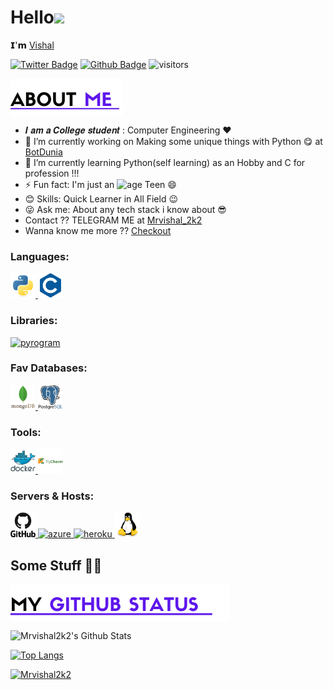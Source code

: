# Hello<img src="https://media.giphy.com/media/12oufCB0MyZ1Go/giphy.gif" width="50">

𝗜'𝗺 [Vishal](https://github.com/Mrvishal2k2)

[![Twitter Badge](https://img.shields.io/badge/-Twitter-1da1f2?style=flat-square&labelColor=1da1f2&logo=twitter&logoColor=white)](https://twitter.com/MrVishal_2k2/)
[![Github Badge](https://img.shields.io/badge/-Github-232323?style=flat-square&logo=Github&logoColor=white)](https://github.com/Mrvishal2k2)
![visitors](https://visitor-badge.laobi.icu/badge?page_id=Mrvishal2k2)


<img align="center" src="./assets/about.png?raw=true"/>

- 𝑰 𝒂𝒎 𝒂 𝑪𝒐𝒍𝒍𝒆𝒈𝒆 𝒔𝒕𝒖𝒅𝒆𝒏𝒕 : Computer Engineering ❤
- 🔭 I’m currently working on Making some unique things with Python 😋 at [BotDunia](https://t.me/BotDunia)
- 🌱 I’m currently learning Python(self learning) as an Hobby and C for profession !!!
- ⚡ Fun fact: I'm just an ![age](https://img.shields.io/badge/age-19-blue) Teen 😄
- 😊 Skills: Quick Learner in All Field 😉
- 😜 Ask me: About any tech stack i know about 😎
- Contact ?? TELEGRAM ME at [Mrvishal_2k2](https://t.me/Mrvishal_2k2)
- Wanna know me more ?? [Checkout](https://t.me/AboutMrVishaL)


<h3 align="left">Languages:</h3>
<p align="left"> <a href="https://www.python.org" target="_blank"> <img src="https://raw.githubusercontent.com/devicons/devicon/master/icons/python/python-original.svg" alt="python" width="40" height="40"/> </a> <a href="http://www.open-std.org/jtc1/sc22/wg14/" target="_blank"> <img src="https://raw.githubusercontent.com/devicons/devicon/master/icons/c/c-plain.svg" alt="C" width="40" height="40"/> </a> </p>

<h3 align="left">Libraries:</h3>
<p align="left"> <a href="https://github.com/pyrogram/pyrogram" target="_blank"> <img src="https://raw.githubusercontent.com/pyrogram/logos/fe16a72cae833fcabf1f79ca0b33cee6af2f3bc3/logos/pyrogram.svg" alt="pyrogram" width="40" height="40"/> </a> </p>

<h3 align="left">Fav Databases:</h3>
<p align="left"> <a href="https://www.mongodb.com/" target="_blank"> <img src="https://raw.githubusercontent.com/devicons/devicon/master/icons/mongodb/mongodb-original-wordmark.svg" alt="mongodb" width="40" height="40"/> </a> <a href="https://www.postgresql.org" target="_blank"> <img src="https://raw.githubusercontent.com/devicons/devicon/master/icons/postgresql/postgresql-original-wordmark.svg" alt="postgresql" width="40" height="40"/> </a> </p>

<h3 align="left">Tools:</h3>
<p align="left"> <a href="https://www.docker.com/" target="_blank"> <img src="https://raw.githubusercontent.com/devicons/devicon/master/icons/docker/docker-original-wordmark.svg" alt="docker" width="40" height="40"/> </a> <a href="https://www.jetbrains.com/pycharm/" target="_blank"> <img src="https://github.com/devicons/devicon/raw/master/icons/pycharm/pycharm-original-wordmark.svg" alt="pycharm" width="40" height="40"/> </a> </p>

<h3 align="left">Servers & Hosts:</h3>
<p align="left"> <a href="https://github.com/" target="_blank"> <img src="https://github.com/devicons/devicon/raw/master/icons/github/github-original-wordmark.svg" alt="github" width="40" height="40"/> </a> <a href="https://azure.microsoft.com/en-in/" target="_blank"> <img src="https://www.vectorlogo.zone/logos/microsoft_azure/microsoft_azure-icon.svg" alt="azure" width="40" height="40"/> </a> <a href="https://heroku.com" target="_blank"> <img src="https://www.vectorlogo.zone/logos/heroku/heroku-icon.svg" alt="heroku" width="40" height="40"/> </a> <a href="https://www.linux.org/" target="_blank"> <img src="https://raw.githubusercontent.com/devicons/devicon/master/icons/linux/linux-original.svg" alt="linux" width="40" height="40"/> </a> </p>



## Some Stuff 🤷‍♂️

<img align="center" src="./assets/git.png?raw=true"/>

![Mrvishal2k2's Github Stats](https://github-readme-stats.vercel.app/api?count_private=true&include_all_commits=true&username=Mrvishal2k2&bg_color=30,e96443,904e95&title_color=fff&text_color=fff)

[![Top Langs](https://github-readme-stats.vercel.app/api/top-langs/?username=Mrvishal2k2)](https://github.com/Mrvishal2k2)

<p align="left"> <a href="https://github.com/Mrvishal2k2"><img src="https://github-profile-trophy.vercel.app/?username=Mrvishal2k2" alt="Mrvishal2k2" /></a> </p>


